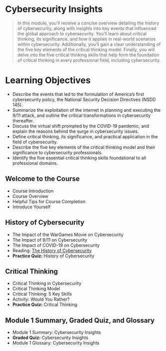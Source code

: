 # Cybersecurity Insights
> In this module, you'll receive a concise overview detailing the history of cybersecurity, along with insights into key events that influenced the global approach to cybersecurity. You’ll learn about critical thinking, its significance, and how it applies in real-world scenarios within cybersecurity. Additionally, you’ll gain a clear understanding of the five key elements of the critical thinking model. Finally, you will delve into the five critical thinking skills that help form the foundation of critical thinking in every professional field, including cybersecurity.
# Learning Objectives
- Describe the events that led to the formulation of America’s first cybersecurity policy, the National Security Decision Directives (NSDD 145).
- Summarize the exploitation of the internet in planning and executing the 9/11 attack, and outline the critical transformations in cybersecurity thereafter.
- Discuss the virtual shift prompted by the COVID-19 pandemic, and explain the reasons behind the surge in cybersecurity issues.
- Define critical thinking, its significance, and practical application in the field of cybersecurity.
- Describe the five key elements of the critical thinking model and their significance to cybersecurity professionals.
- Identify the five essential critical thinking skills foundational to all professional domains.
## Welcome to the Course
- Course Introduction
- Course Overview
- Helpful Tips for Course Completion
- Introduce Yourself
## History of Cybersecurity
- The Impact of the WarGames Movie on Cybersecurity
- The Impact of 9/11 on Cybersecurity
- The Impact of COVID-19 on Cybersecurity
- Reading: [The History of Cybersecurity](https://github.com/KailaniBailey/IBM-Cybersecurity-Analyst-Professional-Certificate/tree/main/Course%201:%20Introduction%20to%20Cybersecurity%20Tools%20&%20Cyberattacks/Week%201:%20Cybersecurity%20Insights/Reading:%20The%20History%20of%20Cybersecurity)
- **Practice Quiz:** History of Cybersecurity
## Critical Thinking
- Critical Thinking in Cybersecurity
- Critical Thinking Model
- Critical Thinking: 5 Key Skills
- Activity: Would You Rather?
- **Practice Quiz:** Critical Thinking
## Module 1 Summary, Graded Quiz, and Glossary
- Module 1 Summary: Cybersecurity Insights
- **Graded Quiz:** Cybersecurity Insights
- Module 1 Glossary: Cybersecurity Insights

